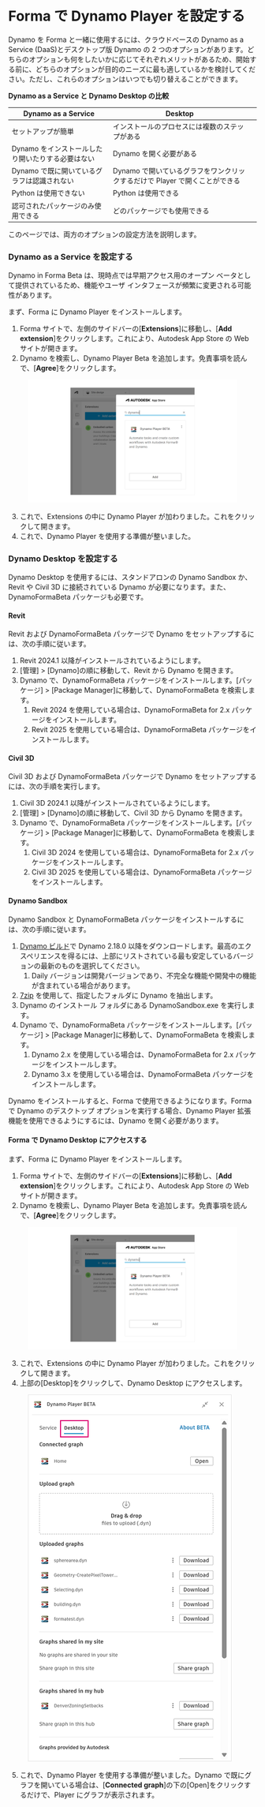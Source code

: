 # Forma で Dynamo Player を設定する

Dynamo を Forma と一緒に使用するには、クラウドベースの Dynamo as a Service (DaaS)とデスクトップ版 Dynamo の 2 つのオプションがあります。どちらのオプションも何をしたいかに応じてそれぞれメリットがあるため、開始する前に、どちらのオプションが目的のニーズに最も適しているかを検討してください。ただし、これらのオプションはいつでも切り替えることができます。

**Dynamo as a Service と Dynamo Desktop の比較**

<table><thead><tr><th>Dynamo as a Service</th><th>Desktop</th><th data-hidden></th></tr></thead><tbody><tr><td>セットアップが簡単</td><td>インストールのプロセスには複数のステップがある</td><td></td></tr><tr><td>Dynamo をインストールしたり開いたりする必要はない</td><td>Dynamo を開く必要がある</td><td></td></tr><tr><td>Dynamo で既に開いているグラフは認識されない</td><td>Dynamo で開いているグラフをワンクリックするだけで Player で開くことができる</td><td></td></tr><tr><td>Python は使用できない</td><td>Python は使用できる</td><td></td></tr><tr><td>認可されたパッケージのみ使用できる</td><td>どのパッケージでも使用できる</td><td></td></tr></tbody></table>

このページでは、両方のオプションの設定方法を説明します。

### Dynamo as a Service を設定する

Dynamo in Forma Beta は、現時点では早期アクセス用のオープン ベータとして提供されているため、機能やユーザ インタフェースが頻繁に変更される可能性があります。

まず、Forma に Dynamo Player をインストールします。

1. Forma サイトで、左側のサイドバーの[**Extensions**]に移動し、[**Add extension**]をクリックします。これにより、Autodesk App Store の Web サイトが開きます。
2. Dynamo を検索し、Dynamo Player Beta を追加します。免責事項を読んで、[**Agree**]をクリックします。

<figure><img src="../.gitbook/assets/install-player.png" alt=""><figcaption></figcaption></figure>

3. これで、Extensions の中に Dynamo Player が加わりました。これをクリックして開きます。
4. これで、Dynamo Player を使用する準備が整いました。

### Dynamo Desktop を設定する

Dynamo Desktop を使用するには、スタンドアロンの Dynamo Sandbox か、Revit や Civil 3D に接続されている Dynamo が必要になります。また、DynamoFormaBeta パッケージも必要です。

#### Revit

Revit および DynamoFormaBeta パッケージで Dynamo をセットアップするには、次の手順に従います。

1. Revit 2024.1 以降がインストールされているようにします。
2. [管理] > [Dynamo]の順に移動して、Revit から Dynamo を開きます。
3. Dynamo で、DynamoFormaBeta パッケージをインストールします。[パッケージ] > [Package Manager]に移動して、DynamoFormaBeta を検索します。
   1. Revit 2024 を使用している場合は、DynamoFormaBeta for 2.x パッケージをインストールします。
   2. Revit 2025 を使用している場合は、DynamoFormaBeta パッケージをインストールします。

#### Civil 3D

Civil 3D および DynamoFormaBeta パッケージで Dynamo をセットアップするには、次の手順を実行します。

1. Civil 3D 2024.1 以降がインストールされているようにします。
2. [管理] > [Dynamo]の順に移動して、Civil 3D から Dynamo を開きます。
3. Dynamo で、DynamoFormaBeta パッケージをインストールします。[パッケージ] > [Package Manager]に移動して、DynamoFormaBeta を検索します。
   1. Civil 3D 2024 を使用している場合は、DynamoFormaBeta for 2.x パッケージをインストールします。
   2. Civil 3D 2025 を使用している場合は、DynamoFormaBeta パッケージをインストールします。

#### Dynamo Sandbox

Dynamo Sandbox と DynamoFormaBeta パッケージをインストールするには、次の手順に従います。

1. [Dynamo ビルド](https://dynamobuilds.com/)で Dynamo 2.18.0 以降をダウンロードします。最高のエクスペリエンスを得るには、上部にリストされている最も安定しているバージョンの最新のものを選択してください。
   1. Daily バージョンは開発バージョンであり、不完全な機能や開発中の機能が含まれている場合があります。
2. [7zip](https://7-zip.opensource.jp/) を使用して、指定したフォルダに Dynamo を抽出します。
3. Dynamo のインストール フォルダにある DynamoSandbox.exe を実行します。
4. Dynamo で、DynamoFormaBeta パッケージをインストールします。[パッケージ] > [Package Manager]に移動して、DynamoFormaBeta を検索します。
   1. Dynamo 2.x を使用している場合は、DynamoFormaBeta for 2.x パッケージをインストールします。
   2. Dynamo 3.x を使用している場合は、DynamoFormaBeta パッケージをインストールします。

Dynamo をインストールすると、Forma で使用できるようになります。Forma で Dynamo のデスクトップ オプションを実行する場合、Dynamo Player 拡張機能を使用できるようにするには、Dynamo を開く必要があります。

#### Forma で Dynamo Desktop にアクセスする

まず、Forma に Dynamo Player をインストールします。

1. Forma サイトで、左側のサイドバーの[**Extensions**]に移動し、[**Add extension**]をクリックします。これにより、Autodesk App Store の Web サイトが開きます。
2. Dynamo を検索し、Dynamo Player Beta を追加します。免責事項を読んで、[**Agree**]をクリックします。

<figure><img src="../.gitbook/assets/install-player.png" alt=""><figcaption></figcaption></figure>

3. これで、Extensions の中に Dynamo Player が加わりました。これをクリックして開きます。
4. 上部の[Desktop]をクリックして、Dynamo Desktop にアクセスします。

<figure><img src="../.gitbook/assets/dynamo-desktop.png" alt=""><figcaption></figcaption></figure>

5. これで、Dynamo Player を使用する準備が整いました。Dynamo で既にグラフを開いている場合は、[**Connected graph**]の下の[Open]をクリックするだけで、Player にグラフが表示されます。
